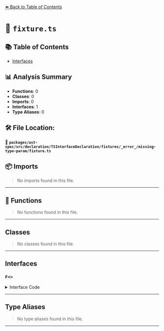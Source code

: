 [⬅️ Back to Table of Contents](../../../../../../../../index.md)

# 📄 `fixture.ts`

## 📚 Table of Contents

- [Interfaces](#interfaces)

## 📊 Analysis Summary

- **Functions**: 0
- **Classes**: 0
- **Imports**: 0
- **Interfaces**: 1
- **Type Aliases**: 0

## 🛠️ File Location:
📂 **`packages/ast-spec/src/declaration/TSInterfaceDeclaration/fixtures/_error_/missing-type-param/fixture.ts`**

## 📦 Imports

> No imports found in this file.


---

## 🔧 Functions

> No functions found in this file.


---

## Classes

> No classes found in this file.


---

## Interfaces

### `F<>`

<details><summary>Interface Code</summary>

```ts
interface F<> {}
```
</details>


---

## Type Aliases

> No type aliases found in this file.


---